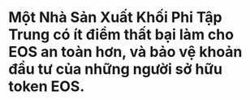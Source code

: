 Một **Nhà Sản Xuất Khối Phi Tập Trung** có ít điểm thất bại làm cho **EOS an toàn hơn,** và **bảo vệ khoản đầu tư của những người sở hữu token EOS.**
===
